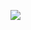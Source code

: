 [![](https://mermaid.ink/img/pako:eNptUl9r2zAQ_yqHnjZIbCdhpYiSpz7sZW2h6cswlIt0jrXasiud05SQ775zlKQtm8G2OOl-_3R7ZTpLSqtIrwN5Q7cONwHb0oM8PQZ2xvXoGdahe4sU_t2Q4vZcv-uYoKGKoavOHRqe5AvkmUKEUtGuyK5K9c0xGPSwJkD_zrXz32_WIV86D1xTemnHUDlqrByxYBpnXiJE3FJiOxFMl8ukQcPP1eoBHu4fV1Az91HneeTBOoqZiVlNTXT-xWWVy2mHbd8Q9n3u6e3Zi-7n2GPCRcNui-Lks7W0ngrZxdef2HnR1xDsTSf2POsPfxOwAjEW5sV8MS2up8WP1azQs7leXGXXs8XvUh0StKX_Mn4J8-ww_QGtjceMRD2M6o8JBeIh-LRxEfcJLLhN_fVqTgvp9Ha8nkuniEcYJK8N0FacQS0EDQU1US2FFp2VodmP2KWSppZKNXq1VOHQcKlKf5CjOHD3-O6N0hwGmqihH0M5zZjSFTZRqmQdd-FXGsTjPB7-AgUy44A?type=png)](https://mermaid.live/edit#pako:eNptUl9r2zAQ_yqHnjZIbCdhpYiSpz7sZW2h6cswlIt0jrXasiud05SQ775zlKQtm8G2OOl-_3R7ZTpLSqtIrwN5Q7cONwHb0oM8PQZ2xvXoGdahe4sU_t2Q4vZcv-uYoKGKoavOHRqe5AvkmUKEUtGuyK5K9c0xGPSwJkD_zrXz32_WIV86D1xTemnHUDlqrByxYBpnXiJE3FJiOxFMl8ukQcPP1eoBHu4fV1Az91HneeTBOoqZiVlNTXT-xWWVy2mHbd8Q9n3u6e3Zi-7n2GPCRcNui-Lks7W0ngrZxdef2HnR1xDsTSf2POsPfxOwAjEW5sV8MS2up8WP1azQs7leXGXXs8XvUh0StKX_Mn4J8-ww_QGtjceMRD2M6o8JBeIh-LRxEfcJLLhN_fVqTgvp9Ha8nkuniEcYJK8N0FacQS0EDQU1US2FFp2VodmP2KWSppZKNXq1VOHQcKlKf5CjOHD3-O6N0hwGmqihH0M5zZjSFTZRqmQdd-FXGsTjPB7-AgUy44A)